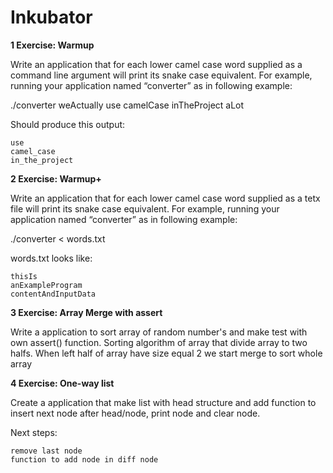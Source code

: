 # Inkubator

**1 Exercise: Warmup**


Write an application that for each lower camel case word supplied as a command line
argument will print its snake case equivalent. For example, running your application named
“converter” as in following example:

./converter weActually use camelCase inTheProject aLot

Should produce this output:

```we_actually
use
camel_case
in_the_project
```
**2 Exercise: Warmup+**


Write an application that for each lower camel case word supplied as a tetx file
will print its snake case equivalent. For example, running your application named
“converter” as in following example:

./converter < words.txt

words.txt looks like:
 
```
thisIs
anExampleProgram
contentAndInputData
```
**3 Exercise: Array Merge with assert**

Write a application to sort array of random number's and make test with own assert() function.
Sorting algorithm of array that divide array to two halfs. When left half of array have size equal 2 we start merge to sort whole array

**4 Exercise: One-way list**

Create a application that make list with head structure and add function to insert next node after head/node, print node and clear node. 

Next steps:
```
remove last node
function to add node in diff node 
```

